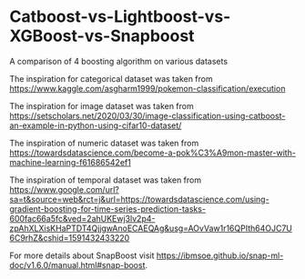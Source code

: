 # Catboost-vs-Lightboost-vs-XGBoost-vs-Snapboost

A comparison of 4 boosting algorithm on various datasets

The inspiration for categorical dataset was taken from https://www.kaggle.com/asgharm1999/pokemon-classification/execution

The inspiration for image dataset was taken from https://setscholars.net/2020/03/30/image-classification-using-catboost-an-example-in-python-using-cifar10-dataset/

The inspiration of numeric dataset was taken from https://towardsdatascience.com/become-a-pok%C3%A9mon-master-with-machine-learning-f61686542ef1

The inspiration of temporal dataset was taken from https://www.google.com/url?sa=t&source=web&rct=j&url=https://towardsdatascience.com/using-gradient-boosting-for-time-series-prediction-tasks-600fac66a5fc&ved=2ahUKEwj3lv2p4-zpAhXLXisKHaPTDT4QjjgwAnoECAEQAg&usg=AOvVaw1r16QPIth64OJC7U6C9rhZ&cshid=1591432433220

For more details about SnapBoost visit https://ibmsoe.github.io/snap-ml-doc/v1.6.0/manual.html#snap-boost.
